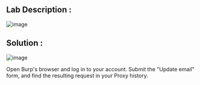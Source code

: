 ## Lab Description :

![image](https://github.com/ananthan05/Portswigger_labs/assets/140697378/6baffac5-3dcd-4779-8f74-f6cd92e5746d)

## Solution :

![image](https://github.com/ananthan05/Portswigger_labs/assets/140697378/f3e87da0-6748-464b-98d3-a95786198a3b)

Open Burp's browser and log in to your account. Submit the "Update email" form, and find the resulting request in your Proxy history.

